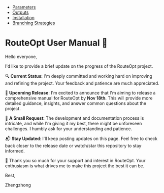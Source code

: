
- [Parameters](/docs/parameters/parameters.md)
- [Outputs](/docs/outputs/outputs.md)
- [Installation](/docs/installation/installation.md)
- [Branching Strategies](/docs/branching_strategies/branching.md)

# RouteOpt User Manual 🚀

Hello everyone,

I'd like to provide a brief update on the progress of the RouteOpt project.

🔍 **Current Status**: I'm deeply committed and working hard on improving and refining the project. Your feedback and patience are much appreciated.

📅 **Upcoming Release**: I'm excited to announce that I'm aiming to release a comprehensive manual for RouteOpt by **Nov 18th**. This will provide more detailed guidance, insights, and answer common questions about the project.

💪 **A Small Request**: The development and documentation process is intricate, and while I'm giving it my best, there might be unforeseen challenges. I humbly ask for your understanding and patience.

📬 **Stay Updated**: I'll keep posting updates on this page. Feel free to check back closer to the release date or watch/star this repository to stay informed.

🙏 Thank you so much for your support and interest in RouteOpt. Your enthusiasm is what drives me to make this project the best it can be.

Best,

Zhengzhong
